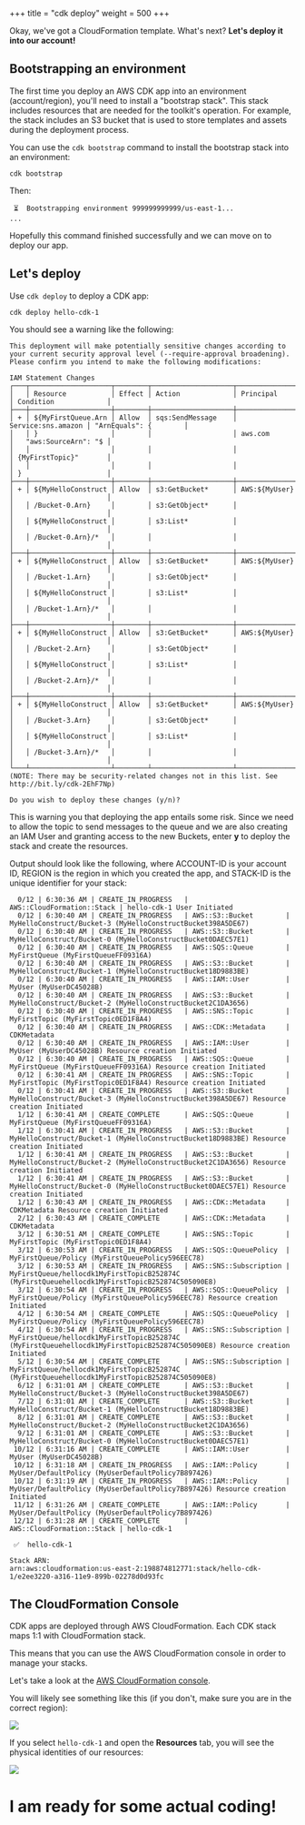 +++
title = "cdk deploy"
weight = 500
+++

Okay, we've got a CloudFormation template. What's next? __Let's deploy it into our account!__

## Bootstrapping an environment

The first time you deploy an AWS CDK app into an environment (account/region),
you'll need to install a "bootstrap stack". This stack includes resources that
are needed for the toolkit's operation. For example, the stack includes an S3
bucket that is used to store templates and assets during the deployment process.

You can use the `cdk bootstrap` command to install the bootstrap stack into an
environment:

```
cdk bootstrap
```

Then:

```
 ⏳  Bootstrapping environment 999999999999/us-east-1...
...
```

Hopefully this command finished successfully and we can move on to deploy our app.

## Let's deploy

Use `cdk deploy` to deploy a CDK app:

```
cdk deploy hello-cdk-1
```

You should see a warning like the following:

```
This deployment will make potentially sensitive changes according to your current security approval level (--require-approval broadening).
Please confirm you intend to make the following modifications:

IAM Statement Changes
┌───┬────────────────────┬────────┬────────────────────┬────────────────────┬───────────────────────┐
│   │ Resource           │ Effect │ Action             │ Principal          │ Condition             │
├───┼────────────────────┼────────┼────────────────────┼────────────────────┼───────────────────────┤
│ + │ ${MyFirstQueue.Arn │ Allow  │ sqs:SendMessage    │ Service:sns.amazon │ "ArnEquals": {        │
│   │ }                  │        │                    │ aws.com            │   "aws:SourceArn": "$ │
│   │                    │        │                    │                    │ {MyFirstTopic}"       │
│   │                    │        │                    │                    │ }                     │
├───┼────────────────────┼────────┼────────────────────┼────────────────────┼───────────────────────┤
│ + │ ${MyHelloConstruct │ Allow  │ s3:GetBucket*      │ AWS:${MyUser}      │                       │
│   │ /Bucket-0.Arn}     │        │ s3:GetObject*      │                    │                       │
│   │ ${MyHelloConstruct │        │ s3:List*           │                    │                       │
│   │ /Bucket-0.Arn}/*   │        │                    │                    │                       │
├───┼────────────────────┼────────┼────────────────────┼────────────────────┼───────────────────────┤
│ + │ ${MyHelloConstruct │ Allow  │ s3:GetBucket*      │ AWS:${MyUser}      │                       │
│   │ /Bucket-1.Arn}     │        │ s3:GetObject*      │                    │                       │
│   │ ${MyHelloConstruct │        │ s3:List*           │                    │                       │
│   │ /Bucket-1.Arn}/*   │        │                    │                    │                       │
├───┼────────────────────┼────────┼────────────────────┼────────────────────┼───────────────────────┤
│ + │ ${MyHelloConstruct │ Allow  │ s3:GetBucket*      │ AWS:${MyUser}      │                       │
│   │ /Bucket-2.Arn}     │        │ s3:GetObject*      │                    │                       │
│   │ ${MyHelloConstruct │        │ s3:List*           │                    │                       │
│   │ /Bucket-2.Arn}/*   │        │                    │                    │                       │
├───┼────────────────────┼────────┼────────────────────┼────────────────────┼───────────────────────┤
│ + │ ${MyHelloConstruct │ Allow  │ s3:GetBucket*      │ AWS:${MyUser}      │                       │
│   │ /Bucket-3.Arn}     │        │ s3:GetObject*      │                    │                       │
│   │ ${MyHelloConstruct │        │ s3:List*           │                    │                       │
│   │ /Bucket-3.Arn}/*   │        │                    │                    │                       │
└───┴────────────────────┴────────┴────────────────────┴────────────────────┴───────────────────────┘
(NOTE: There may be security-related changes not in this list. See http://bit.ly/cdk-2EhF7Np)

Do you wish to deploy these changes (y/n)? 
```

This is warning you that deploying the app entails some risk.  Since we need to
allow the topic to send messages to the queue and we are also creating an IAM
User and granting access to the new Buckets, enter **y** to deploy the stack
and create the resources.

Output should look like the following, where ACCOUNT-ID is your account ID, REGION is the region in which you created the app,
and STACK-ID is the unique identifier for your stack:

```
  0/12 | 6:30:36 AM | CREATE_IN_PROGRESS   | AWS::CloudFormation::Stack | hello-cdk-1 User Initiated
  0/12 | 6:30:40 AM | CREATE_IN_PROGRESS   | AWS::S3::Bucket        | MyHelloConstruct/Bucket-3 (MyHelloConstructBucket398A5DE67) 
  0/12 | 6:30:40 AM | CREATE_IN_PROGRESS   | AWS::S3::Bucket        | MyHelloConstruct/Bucket-0 (MyHelloConstructBucket0DAEC57E1) 
  0/12 | 6:30:40 AM | CREATE_IN_PROGRESS   | AWS::SQS::Queue        | MyFirstQueue (MyFirstQueueFF09316A) 
  0/12 | 6:30:40 AM | CREATE_IN_PROGRESS   | AWS::S3::Bucket        | MyHelloConstruct/Bucket-1 (MyHelloConstructBucket18D9883BE) 
  0/12 | 6:30:40 AM | CREATE_IN_PROGRESS   | AWS::IAM::User         | MyUser (MyUserDC45028B) 
  0/12 | 6:30:40 AM | CREATE_IN_PROGRESS   | AWS::S3::Bucket        | MyHelloConstruct/Bucket-2 (MyHelloConstructBucket2C1DA3656) 
  0/12 | 6:30:40 AM | CREATE_IN_PROGRESS   | AWS::SNS::Topic        | MyFirstTopic (MyFirstTopic0ED1F8A4) 
  0/12 | 6:30:40 AM | CREATE_IN_PROGRESS   | AWS::CDK::Metadata     | CDKMetadata 
  0/12 | 6:30:40 AM | CREATE_IN_PROGRESS   | AWS::IAM::User         | MyUser (MyUserDC45028B) Resource creation Initiated
  0/12 | 6:30:40 AM | CREATE_IN_PROGRESS   | AWS::SQS::Queue        | MyFirstQueue (MyFirstQueueFF09316A) Resource creation Initiated
  0/12 | 6:30:41 AM | CREATE_IN_PROGRESS   | AWS::SNS::Topic        | MyFirstTopic (MyFirstTopic0ED1F8A4) Resource creation Initiated
  0/12 | 6:30:41 AM | CREATE_IN_PROGRESS   | AWS::S3::Bucket        | MyHelloConstruct/Bucket-3 (MyHelloConstructBucket398A5DE67) Resource creation Initiated
  1/12 | 6:30:41 AM | CREATE_COMPLETE      | AWS::SQS::Queue        | MyFirstQueue (MyFirstQueueFF09316A) 
  1/12 | 6:30:41 AM | CREATE_IN_PROGRESS   | AWS::S3::Bucket        | MyHelloConstruct/Bucket-1 (MyHelloConstructBucket18D9883BE) Resource creation Initiated
  1/12 | 6:30:41 AM | CREATE_IN_PROGRESS   | AWS::S3::Bucket        | MyHelloConstruct/Bucket-2 (MyHelloConstructBucket2C1DA3656) Resource creation Initiated
  1/12 | 6:30:41 AM | CREATE_IN_PROGRESS   | AWS::S3::Bucket        | MyHelloConstruct/Bucket-0 (MyHelloConstructBucket0DAEC57E1) Resource creation Initiated
  1/12 | 6:30:43 AM | CREATE_IN_PROGRESS   | AWS::CDK::Metadata     | CDKMetadata Resource creation Initiated
  2/12 | 6:30:43 AM | CREATE_COMPLETE      | AWS::CDK::Metadata     | CDKMetadata 
  3/12 | 6:30:51 AM | CREATE_COMPLETE      | AWS::SNS::Topic        | MyFirstTopic (MyFirstTopic0ED1F8A4) 
  3/12 | 6:30:53 AM | CREATE_IN_PROGRESS   | AWS::SQS::QueuePolicy  | MyFirstQueue/Policy (MyFirstQueuePolicy596EEC78) 
  3/12 | 6:30:53 AM | CREATE_IN_PROGRESS   | AWS::SNS::Subscription | MyFirstQueue/hellocdk1MyFirstTopicB252874C (MyFirstQueuehellocdk1MyFirstTopicB252874C505090E8) 
  3/12 | 6:30:54 AM | CREATE_IN_PROGRESS   | AWS::SQS::QueuePolicy  | MyFirstQueue/Policy (MyFirstQueuePolicy596EEC78) Resource creation Initiated
  4/12 | 6:30:54 AM | CREATE_COMPLETE      | AWS::SQS::QueuePolicy  | MyFirstQueue/Policy (MyFirstQueuePolicy596EEC78) 
  4/12 | 6:30:54 AM | CREATE_IN_PROGRESS   | AWS::SNS::Subscription | MyFirstQueue/hellocdk1MyFirstTopicB252874C (MyFirstQueuehellocdk1MyFirstTopicB252874C505090E8) Resource creation Initiated
  5/12 | 6:30:54 AM | CREATE_COMPLETE      | AWS::SNS::Subscription | MyFirstQueue/hellocdk1MyFirstTopicB252874C (MyFirstQueuehellocdk1MyFirstTopicB252874C505090E8) 
  6/12 | 6:31:01 AM | CREATE_COMPLETE      | AWS::S3::Bucket        | MyHelloConstruct/Bucket-3 (MyHelloConstructBucket398A5DE67) 
  7/12 | 6:31:01 AM | CREATE_COMPLETE      | AWS::S3::Bucket        | MyHelloConstruct/Bucket-1 (MyHelloConstructBucket18D9883BE) 
  8/12 | 6:31:01 AM | CREATE_COMPLETE      | AWS::S3::Bucket        | MyHelloConstruct/Bucket-2 (MyHelloConstructBucket2C1DA3656) 
  9/12 | 6:31:01 AM | CREATE_COMPLETE      | AWS::S3::Bucket        | MyHelloConstruct/Bucket-0 (MyHelloConstructBucket0DAEC57E1) 
 10/12 | 6:31:16 AM | CREATE_COMPLETE      | AWS::IAM::User         | MyUser (MyUserDC45028B) 
 10/12 | 6:31:18 AM | CREATE_IN_PROGRESS   | AWS::IAM::Policy       | MyUser/DefaultPolicy (MyUserDefaultPolicy7B897426) 
 10/12 | 6:31:19 AM | CREATE_IN_PROGRESS   | AWS::IAM::Policy       | MyUser/DefaultPolicy (MyUserDefaultPolicy7B897426) Resource creation Initiated
 11/12 | 6:31:26 AM | CREATE_COMPLETE      | AWS::IAM::Policy       | MyUser/DefaultPolicy (MyUserDefaultPolicy7B897426) 
 12/12 | 6:31:28 AM | CREATE_COMPLETE      | AWS::CloudFormation::Stack | hello-cdk-1 

 ✅  hello-cdk-1

Stack ARN:
arn:aws:cloudformation:us-east-2:198874812771:stack/hello-cdk-1/e2ee3220-a316-11e9-899b-02278d0d93fc
```

## The CloudFormation Console

CDK apps are deployed through AWS CloudFormation. Each CDK stack maps 1:1 with
CloudFormation stack.

This means that you can use the AWS CloudFormation console in order to manage
your stacks.

Let's take a look at the [AWS CloudFormation
console](https://console.aws.amazon.com/cloudformation/home).

You will likely see something like this (if you don't, make sure you are in the correct region):

![](./cfn1.png)

If you select `hello-cdk-1` and open the __Resources__ tab, you will see the
physical identities of our resources:

![](./cfn2.png)

# I am ready for some actual coding!
